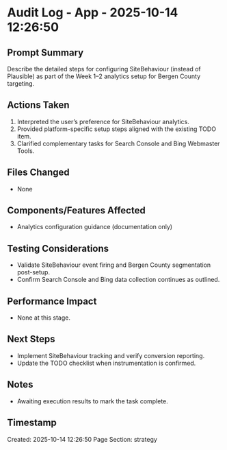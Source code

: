 # Audit Log - App - 2025-10-14 12:26:50

## Prompt Summary

Describe the detailed steps for configuring SiteBehaviour (instead of Plausible) as part of the Week 1–2 analytics setup for Bergen County targeting.

## Actions Taken

1. Interpreted the user’s preference for SiteBehaviour analytics.
2. Provided platform-specific setup steps aligned with the existing TODO item.
3. Clarified complementary tasks for Search Console and Bing Webmaster Tools.

## Files Changed

- None

## Components/Features Affected

- Analytics configuration guidance (documentation only)

## Testing Considerations

- Validate SiteBehaviour event firing and Bergen County segmentation post-setup.
- Confirm Search Console and Bing data collection continues as outlined.

## Performance Impact

- None at this stage.

## Next Steps

- Implement SiteBehaviour tracking and verify conversion reporting.
- Update the TODO checklist when instrumentation is confirmed.

## Notes

- Awaiting execution results to mark the task complete.

## Timestamp

Created: 2025-10-14 12:26:50
Page Section: strategy
